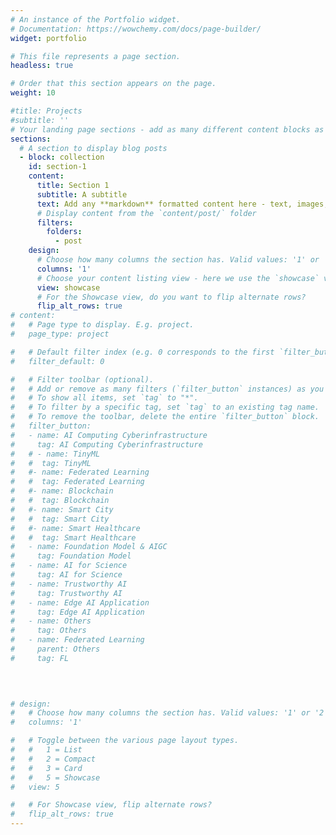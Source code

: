 ```yaml
---
# An instance of the Portfolio widget.
# Documentation: https://wowchemy.com/docs/page-builder/
widget: portfolio

# This file represents a page section.
headless: true

# Order that this section appears on the page.
weight: 10

#title: Projects
#subtitle: ''
# Your landing page sections - add as many different content blocks as you like
sections:
  # A section to display blog posts
  - block: collection
    id: section-1
    content:
      title: Section 1
      subtitle: A subtitle
      text: Add any **markdown** formatted content here - text, images, videos, galleries - and even HTML code!
      # Display content from the `content/post/` folder
      filters:
        folders:
          - post
    design:
      # Choose how many columns the section has. Valid values: '1' or '2'.
      columns: '1'
      # Choose your content listing view - here we use the `showcase` view
      view: showcase
      # For the Showcase view, do you want to flip alternate rows?
      flip_alt_rows: true
# content:
#   # Page type to display. E.g. project.
#   page_type: project

#   # Default filter index (e.g. 0 corresponds to the first `filter_button` instance below).
#   filter_default: 0

#   # Filter toolbar (optional).
#   # Add or remove as many filters (`filter_button` instances) as you like.
#   # To show all items, set `tag` to "*".
#   # To filter by a specific tag, set `tag` to an existing tag name.
#   # To remove the toolbar, delete the entire `filter_button` block.
#   filter_button:
#   - name: AI Computing Cyberinfrastructure
#     tag: AI Computing Cyberinfrastructure
#   # - name: TinyML
#   #  tag: TinyML
#   #- name: Federated Learning
#   #  tag: Federated Learning
#   #- name: Blockchain
#   #  tag: Blockchain
#   #- name: Smart City
#   #  tag: Smart City
#   #- name: Smart Healthcare
#   #  tag: Smart Healthcare
#   - name: Foundation Model & AIGC
#     tag: Foundation Model
#   - name: AI for Science
#     tag: AI for Science
#   - name: Trustworthy AI
#     tag: Trustworthy AI
#   - name: Edge AI Application
#     tag: Edge AI Application
#   - name: Others
#     tag: Others
#   - name: Federated Learning
#     parent: Others
#     tag: FL
  

  

# design:
#   # Choose how many columns the section has. Valid values: '1' or '2'.
#   columns: '1'

#   # Toggle between the various page layout types.
#   #   1 = List
#   #   2 = Compact
#   #   3 = Card
#   #   5 = Showcase
#   view: 5

#   # For Showcase view, flip alternate rows?
#   flip_alt_rows: true
---
```

